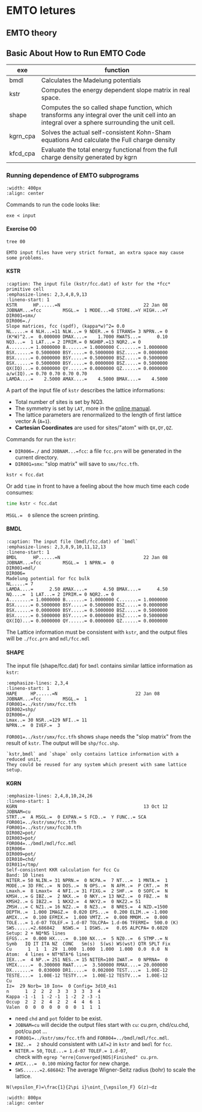 # EMTO letures


## EMTO theory


## Basic About How to Run EMTO Code

|exe     |function|
|--------|---|
|bmdl    |Calculates the Madelung potentials|
|kstr    |Computes the energy dependent slope matrix in real space.|
|shape   |Computes the so called shape function, which transforms any integral over the unit cell into an integral over a sphere surrounding the unit cell.|
|kgrn_cpa|Solves the actual self-consistent Kohn-Sham equations And calculate the Full charge density|
|kfcd_cpa|Evaluate the total energy functional from the full charge density generated by kgrn|

### Running dependence of EMTO subprograms

```{image} img/001.svg
:width: 400px
:align: center
```

Commands to run the code looks like:
```
exe < input
```

#### Exercise 00

```bash
tree 00

```


```{caution}
EMTO input files have very strict format, an extra space may cause some problems.
```
#### KSTR

```{code-block}
:caption: The input file (kstr/fcc.dat) of kstr for the *fcc* primitive cell
:emphasize-lines: 2,3,4,8,9,13
:lineno-start: 1
KSTR      HP......=N                               22 Jan 08
JOBNAM...=fcc        MSGL.=  1 MODE...=B STORE..=Y HIGH...=Y
DIR001=smx/
DIR006=./
Slope matrices, fcc (spdf), (kappa*w)^2= 0.0
NL.....= 4 NLH...=11 NLW...= 9 NDER..= 6 ITRANS= 3 NPRN..= 0
(K*W)^2..=  0.000000 DMAX....=    1.7000 RWATS...=      0.10
NQ3...=  1 LAT...= 2 IPRIM.= 0 NGHBP.=13 NQR2..= 0
A........= 1.0000000 B.......= 1.0000000 C.......= 1.0000000
BSX......= 0.5000000 BSY.....= 0.5000000 BSZ.....= 0.0000000
BSX......= 0.0000000 BSY.....= 0.5000000 BSZ.....= 0.5000000
BSX......= 0.5000000 BSY.....= 0.0000000 BSZ.....= 0.5000000
QX(IQ)...= 0.0000000 QY......= 0.0000000 QZ......= 0.0000000
a/w(IQ)..= 0.70 0.70 0.70 0.70
LAMDA....=    2.5000 AMAX....=    4.5000 BMAX....=    4.5000
```

A part of the input file of `kstr` describes the lattice informations:
- Total number of sites is set by NQ3.
- The symmetry is set by `LAT`, more in the [online manual](https://emto.gitlab.io/manual/manual.html#kstr).
- The lattice parameters are renormalized to the length of first lattice vector A (`A=1`).
- **Cartesian Coordinates** are used for sites/"atom" with `QX,QY,QZ`.

Commands for run the `kstr`:
- `DIR006=./` and `JOBNAM...=fcc`: a file `fcc.prn` will be generated in the current directory.
- `DIR001=smx`: "slop matrix" will save to `smx/fcc.tfh`.

```
kstr < fcc.dat
```

Or add `time` in front to have a feeling about the how much time each code consumes:

```bash
time kstr < fcc.dat
```

`MSGL.=  0` silence the screen printing.

#### BMDL

```{code-block}
:caption: The input file (bmdl/fcc.dat) of `bmdl`
:emphasize-lines: 2,3,8,9,10,11,12,13
:lineno-start: 1
BMDL      HP......=N                               22 Jan 08
JOBNAM...=fcc        MSGL.=  1 NPRN.=  0
DIR001=mdl/
DIR006=
Madelung potential for fcc bulk
NL.....= 7
LAMDA....=      2.50 AMAX....=      4.50 BMAX....=      4.50
NQ....=  1 LAT...= 2 IPRIM.= 0 NQR2..= 0
A........= 1.0000000 B.......= 1.0000000 C.......= 1.0000000
BSX......= 0.5000000 BSY.....= 0.5000000 BSZ.....= 0.0000000
BSX......= 0.0000000 BSY.....= 0.5000000 BSZ.....= 0.5000000
BSX......= 0.5000000 BSY.....= 0.0000000 BSZ.....= 0.5000000
QX(IQ)...= 0.0000000 QY......= 0.0000000 QZ......= 0.0000000
```

The Lattice information must be consistent with `kstr`, and the output files will be `./fcc.prn` and `mdl/fcc.mdl`

#### SHAPE

The input file (shape/fcc.dat) for `bmdl` contains similar lattice information as `kstr`:

```{code-block}
:emphasize-lines: 2,3,4
:lineno-start: 1
HAPE     HP......=N                             22 Jan 08
JOBNAM...=fcc        MSGL.=  1
FOR001=../kstr/smx/fcc.tfh
DIR002=shp/
DIR006=./
Lmax..= 30 NSR..=129 NFI..= 11
NPRN..=  0 IVEF.=  3
```

`FOR001=../kstr/smx/fcc.tfh` shows `shape` needs the "slop matrix" from the result of `kstr`. 
The output will be `shp/fcc.shp`.

```{hint}
`kstr,bmdl` and `shape` only contains lattice information with a reduced unit, 
They could be reused for any system which present with same lattice setup.
```

#### KGRN


```{code-block}
:emphasize-lines: 2,4,8,10,24,26
:lineno-start: 1
KGRN                                               13 Oct 12
JOBNAM=cu
STRT..=  A MSGL.=  0 EXPAN.= S FCD..=  Y FUNC..= SCA
FOR001=../kstr/smx/fcc.tfh
FOR001=../kstr/smx/fcc30.tfh
DIR002=pot/
DIR003=pot/
FOR004=../bmdl/mdl/fcc.mdl
DIR006=
DIR009=pot/
DIR010=chd/
DIR011=/tmp/
Self-consistent KKR calculation for fcc Cu
Band: 10 lines
NITER.= 50 NLIN.= 31 NPRN.=  0 NCPA.=  7 NT...=  1 MNTA.=  1
MODE..= 3D FRC..=  N DOS..=  N OPS..=  N AFM..=  P CRT..=  M
Lmaxh.=  8 Lmaxt=  4 NFI..= 31 FIXG.=  2 SHF..=  0 SOFC.=  N
KMSH...= G IBZ..=  2 NKX..=  0 NKY..= 13 NKZ..=  0 FBZ..=  N
KMSH2..= G IBZ2.=  1 NKX2.=  4 NKY2.=  0 NKZ2.= 51
ZMSH...= C NZ1..= 16 NZ2..=  8 NZ3..=  8 NRES.=  4 NZD.=1500
DEPTH..=  1.000 IMAGZ.=  0.020 EPS...=  0.200 ELIM..= -1.000
AMIX...=  0.100 EFMIX.=  1.000 VMTZ..=  0.000 MMOM..=  0.000
TOLE...= 1.d-07 TOLEF.= 1.d-07 TOLCPA= 1.d-06 TFERMI=  500.0 (K)
SWS......=2.686842   NSWS.=  1 DSWS..=   0.05 ALPCPA= 0.6020
Setup: 2 + NQ*NS lines
EFGS...=  0.000 HX....=  0.100 NX...=  5 NZ0..=  6 STMP..= N
Symb   IQ IT ITA NZ  CONC   Sm(s)  S(ws) WS(wst) QTR SPLT Fix
Cu      1  1  1  29  1.000  1.000  1.000  1.000  0.0  0.0  N
Atom:  4 lines + NT*NTA*6 lines
IEX...=  4 NP..= 251 NES..= 15 NITER=100 IWAT.=  0 NPRNA=  0
VMIX.....=  0.300000 RWAT....=  3.500000 RMAX....= 20.000000
DX.......=  0.030000 DR1.....=  0.002000 TEST....=  1.00E-12
TESTE....=  1.00E-12 TESTY...=  1.00E-12 TESTV...=  1.00E-12
Cu
Iz=  29 Norb= 10 Ion=  0 Config= 3d10_4s1
n      1  2  2  2  3  3  3  3  3  4
Kappa -1 -1  1 -2 -1  1 -2  2 -3 -1
Occup  2  2  2  4  2  2  4  4  6  1
Valen  0  0  0  0  0  0  0  1  1  1
```
- need `chd` and `pot` folder to be exist.
- `JOBNAM=cu` will decide the output files start with `cu`: cu.prn, chd/cu.chd, pot/cu.pot …
- `FOR001=../kstr/smx/fcc.tfh` and `FOR004=../bmdl/mdl/fcc.mdl`.
- `IBZ..=  2` should consistent with `LAT=2` in `kstr` and `bmdl` for `fcc`.
- `NITER.= 50`, `TOLE...= 1.d-07 TOLEF.= 1.d-07`, \
check with `egrep "erre|Converged|NOS|Finished" cu.prn`.
- `AMIX...=  0.100` mixing factor for new charge.
- `SWS......=2.686842`: The average Wigner-Seitz radius (bohr) to scale the lattice.

```{math}
N(\epsilon_F)=\frac{1}{2\pi i}\oint_{\epsilon_F} G(z)~dz
```
```{image} img/contour_dos.svg
:width: 800px
:align: center
```
